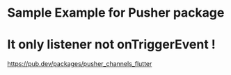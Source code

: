 
# Sample Example for Pusher package 

# It only listener not onTriggerEvent !

https://pub.dev/packages/pusher_channels_flutter